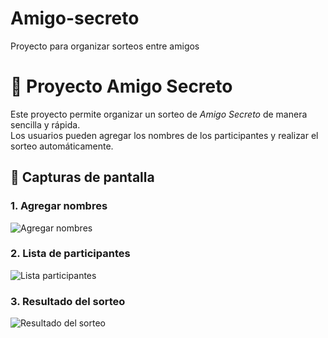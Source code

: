 # Amigo-secreto
Proyecto para organizar sorteos entre amigos
# 🎁 Proyecto Amigo Secreto

Este proyecto permite organizar un sorteo de *Amigo Secreto* de manera sencilla y rápida.  
Los usuarios pueden agregar los nombres de los participantes y realizar el sorteo automáticamente.
## 📸 Capturas de pantalla

### 1. Agregar nombres
![Agregar nombres](./assets/amigos.webp)

### 2. Lista de participantes
![Lista participantes](./assets/amigos%201.webp)

### 3. Resultado del sorteo
![Resultado del sorteo](./assets/unidad.jpg)
